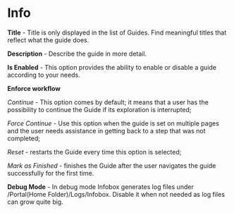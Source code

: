 # Info

**Title** - Title is only displayed in the list of Guides. Find meaningful titles that reflect what the guide does.

**Description** - Describe the guide in more detail.

**Is Enabled** - This option provides the ability to enable or disable a guide according to your needs.

**Enforce workflow**

_Continue_ - This option comes by default; it means that a user has the possibility to continue the Guide if its exploration is interrupted;

_Force Continue_ - Use this option when the guide is set on multiple pages and the user needs assistance in getting back to a step that was not completed;

_Reset_ - restarts the Guide every time this option is selected;

_Mark as Finished_ - finishes the Guide after the user navigates the guide successfully for the first time.

**Debug Mode** - In debug mode Infobox generates log files under /Portal(Home Folder)/Logs/Infobox. 
Disable it when not needed as log files can grow quite big.